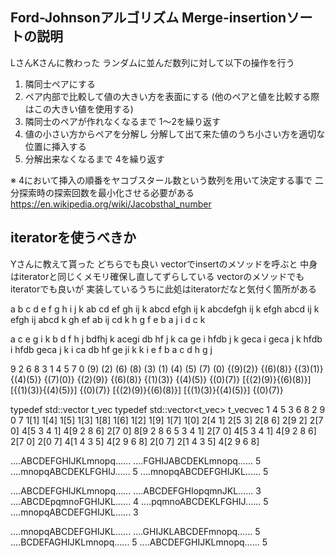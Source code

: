 ## Ford-Johnsonアルゴリズム Merge-insertionソートの説明
LさんKさんに教わった
ランダムに並んだ数列に対して以下の操作を行う
1. 隣同士ペアにする
2. ペア内部で比較して値の大きい方を表面にする (他のペアと値を比較する際はこの大きい値を使用する)
3. 隣同士のペアが作れなくなるまで 1〜2を繰り返す
4. 値の小さい方からペアを分解し 分解して出て来た値のうち小さい方を適切な位置に挿入する
5. 分解出来なくなるまで 4を繰り返す

※ 4において挿入の順番をヤコブスタール数という数列を用いて決定する事で 二分探索時の探索回数を最小化させる必要がある
https://en.wikipedia.org/wiki/Jacobsthal_number

## iteratorを使うべきか
Yさんに教えて貰った
どちらでも良い
vectorでinsertのメソッドを呼ぶと 中身はiteratorと同じくメモリ確保し直してずらしている
vectorのメソッドでもiteratorでも良いが 実装しているうちに此処はiteratorだなと気付く箇所がある

a b c d e f g h i j k
ab cd ef gh ij k
abcd efgh ij k
abcdefgh ij k
efgh abcd ij k
efgh ij abcd k
gh ef ab ij cd k
h g f e b a j i d c k 

a c e g i k b d f h j
bdfhj k  acegi
db hf j k  ca ge i
hfdb j k  geca i
geca j k  hfdb i
hfdb geca j k  i
ca db hf ge ji k
k i e f b a c d h g j 

9 2 6 8 3 1 4 5 7 0
(9) (2) (6) (8) (3) (1) (4) (5) (7) (0)
{(9)(2)} {(6)(8)} {(3)(1)} {(4)(5)} {(7)(0)}
{(2)(9)} {(6)(8)} {(1)(3)} {(4)(5)} {(0)(7)}
[{(2)(9)}{(6)(8)}] [{(1)(3)}{(4)(5)}] {(0)(7)}
[{(2)(9)}{(6)(8)}] [{(1)(3)}{(4)(5)}] {(0)(7)}

typedef std::vector<int>	t_vec
typedef std::vector<t_vec>	t_vecvec
1 4 5 3 6 8 2 9 0 7
1[1] 1[4] 1[5] 1[3] 1[8] 1[6] 1[2] 1[9] 1[7] 1[0]
2[4 1] 2[5 3] 2[8 6] 2[9 2] 2[7 0]
4[5 3 4 1] 4[9 2 8 6] 2[7 0]
8[9 2 8 6 5 3 4 1] 2[7 0]
4[5 3 4 1] 4[9 2 8 6] 2[7 0]
2[0 7] 4[1 4 3 5] 4[2 9 6 8]
2[0 7] 2[1 4 3 5] 4[2 9 6 8]

....ABCDEFGHIJKLmnopq......
....FGHIJABCDEKLmnopq...... 5
....mnopqABCDEKLFGHIJ...... 5
....mnopqABCDEFGHIJKL...... 5

....ABCDEFGHIJKLmnopq......
....ABCDEFGHIopqmnJKL...... 3
....ABCDEpqmnoFGHIJKL...... 4
....pqmnoABCDEKLFGHIJ...... 5
....mnopqABCDEFGHIJKL...... 3

....mnopqABCDEFGHIJKL......
....GHIJKLABCDEFmnopq...... 5
....BCDEFAGHIJKLmnopq...... 5
....ABCDEFGHIJKLmnopq...... 5

